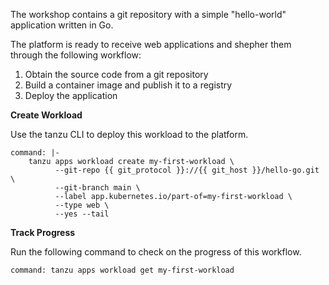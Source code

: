 The workshop contains a git repository with a simple "hello-world" application written in Go.

The platform is ready to receive web applications and shepher them through the following workflow:
1. Obtain the source code from a git repository
2. Build a container image and publish it to a registry
3. Deploy the application

**Create Workload**

Use the tanzu CLI to deploy this workload to the platform.
```terminal:execute
command: |-
    tanzu apps workload create my-first-workload \
          --git-repo {{ git_protocol }}://{{ git_host }}/hello-go.git \
          --git-branch main \
          --label app.kubernetes.io/part-of=my-first-workload \
          --type web \
          --yes --tail
```

**Track Progress**

Run the following command to check on the progress of this workflow.
```terminal:execute
command: tanzu apps workload get my-first-workload
```
